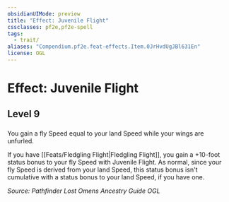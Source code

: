 ```yaml
---
obsidianUIMode: preview
title: "Effect: Juvenile Flight"
cssclasses: pf2e,pf2e-spell
tags:
  - trait/
aliases: "Compendium.pf2e.feat-effects.Item.0JrHvdUgJBl631En"
license: OGL
---
```

# Effect: Juvenile Flight
## Level 9
### 






You gain a fly Speed equal to your land Speed while your wings are unfurled.

If you have [[Feats/Fledgling Flight|Fledgling Flight]], you gain a +10-foot status bonus to your fly Speed with Juvenile Flight. As normal, since your fly Speed is derived from your land Speed, this status bonus isn't cumulative with a status bonus to your land Speed, if you have one.

*Source: Pathfinder Lost Omens Ancestry Guide*
*OGL*